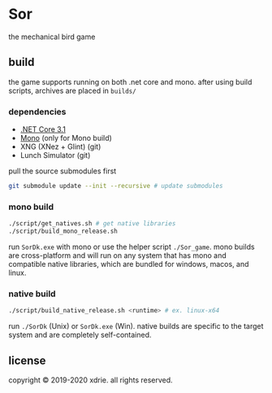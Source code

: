 
# Sor

the mechanical bird game

## build

the game supports running on both .net core and mono. after using build scripts, archives are placed in `builds/`

### dependencies

- [.NET Core 3.1](https://dotnet.microsoft.com/download)
- [Mono](https://www.mono-project.com/download/stable/) (only for Mono build)
- XNG (XNez + Glint) (git)
- Lunch Simulator (git)

pull the source submodules first
```sh
git submodule update --init --recursive # update submodules
```

### mono build
```sh
./script/get_natives.sh # get native libraries
./script/build_mono_release.sh
```
run `SorDk.exe` with mono or use the helper script `./Sor_game`. mono builds are cross-platform and will run on any system that has mono and compatible native libraries, which are bundled for windows, macos, and linux.

### native build
```sh
./script/build_native_release.sh <runtime> # ex. linux-x64
```
run `./SorDk` (Unix) or `SorDk.exe` (Win). native builds are specific to the target system and are completely self-contained.

## license

copyright &copy; 2019-2020 xdrie. all rights reserved.
